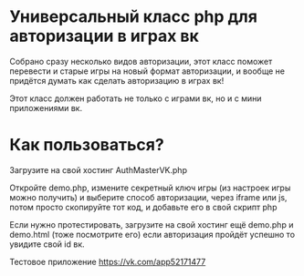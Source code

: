 # Универсальный класс php для авторизации в играх вк
Собрано сразу несколько видов авторизации, этот класс поможет перевести и старые игры на новый формат авторизации, и вообще не придётся думать как сделать авторизацию в играх вк!

Этот класс должен работать не только с играми вк, но и с мини приложениями вк.

# Как пользоваться?
Загрузите на свой хостинг AuthMasterVK.php

Откройте demo.php, измените секретный ключ игры (из настроек игры можно получить) и выберите способ авторизации, через iframe или js, потом просто скопируйте тот код, и добавьте его в свой скрипт php

Если нужно протестировать, загрузите на свой хостинг ещё demo.php и demo.html (тоже посмотрите его) если авторизация пройдёт успешно то увидите свой id вк.

Тестовое приложение https://vk.com/app52171477
